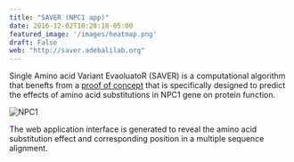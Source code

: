 ```yaml
---
title: "SAVER (NPC1 app)"
date: 2016-12-02T10:28:18-05:00
featured_image: '/images/heatmap.png'
draft: False
web: "http://saver.adebalilab.org"
---
```




Single Amino acid Variant EvaoluatoR (SAVER) is a computational algorithm that benefts from a [proof of concept](/publications/2016_Adebali_1) that is specifically designed to predict the effects of amino acid substitutions in NPC1 gene on protein function.

<!--more-->

![NPC1](/images/heatmap.png)

The web application interface is generated to reveal the amino acid substitution effect and corresponding position in a multiple sequence alignment.

